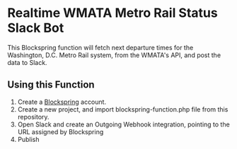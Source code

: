 # Realtime WMATA Metro Rail Status Slack Bot

This Blockspring function will fetch next departure times for the Washington, D.C. Metro Rail system, from the WMATA's API, and post the data to Slack.

## Using this Function

1. Create a [Blockspring](http://blockspring.com) account.
2. Create a new project, and import blockspring-function.php file from this repository.
3. Open Slack and create an Outgoing Webhook integration, pointing to the URL assigned by Blockspring
4. Publish